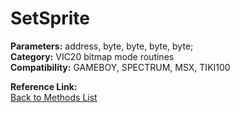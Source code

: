 # SetSprite

**Parameters:** address, byte, byte, byte, byte;  
**Category:** VIC20 bitmap mode routines  
**Compatibility:** GAMEBOY, SPECTRUM, MSX,  TIKI100  

**Reference Link:**  
[Back to Methods List](../../SUMMARY.md)
